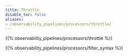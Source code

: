 ```yaml
---
title: Throttle
disable_toc: false
aliases:
- /observability_pipelines/processors/throttle/
---
```


{{% observability_pipelines/processors/throttle %}}

{{% observability_pipelines/processors/filter_syntax %}}